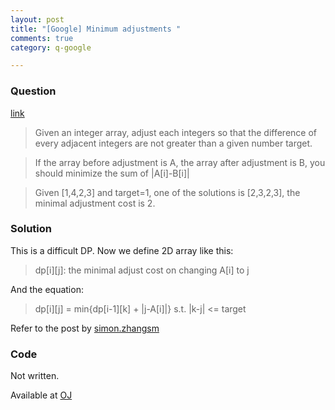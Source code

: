 ```yaml
---
layout: post
title: "[Google] Minimum adjustments "
comments: true
category: q-google

---
```


### Question 

[link](http://www.careercup.com/question?id=6212066786410496)

> Given an integer array, adjust each integers so that the difference of every adjacent integers are not greater than a given number target. 

> If the array before adjustment is A, the array after adjustment is B, you should minimize the sum of |A[i]-B[i]| 

> Given [1,4,2,3] and target=1, one of the solutions is [2,3,2,3], the minimal adjustment cost is 2.

### Solution 

This is a difficult DP. Now we define 2D array like this: 

> dp[i][j]: the minimal adjust cost on changing A[i] to j

And the equation: 

> dp[i][j] = min{dp[i-1][k] + |j-A[i]|} s.t. |k-j| <= target

Refer to the post by [simon.zhangsm](http://www.careercup.com/question?id=6212066786410496)

### Code

Not written.

Available at [OJ](http://lintcode.com/en/problem/minimum-adjustment-cost/#)
